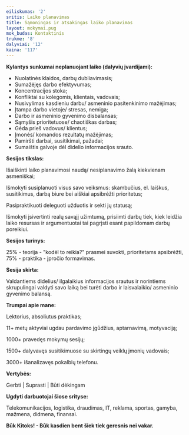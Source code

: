 ```yaml
---
eiliskumas: '2'
sritis: Laiko planavimas
title: Sąmoningas ir atsakingas laiko planavimas
layout: mokymai.pug
mok_budas: Kontaktinis
trukme: '8'
dalyviai: '12'
kaina: '117'
---
```

**Kylantys sunkumai neplanuojant laiko (dalyvių įvardijami): <!--more-->**

* Nuolatinės klaidos, darbų dubliavimasis;
* Sumažėjęs darbo efektyvumas;
* Koncentracijos stoka;
* Konfliktai su kolegomis, klientais, vadovais;
* Nusivylimas kasdieniu darbu/ asmeninio pasitenkinimo mažėjimas;
* Įtampa darbo vietoje/ stresas, nemiga;
* Darbo ir asmeninio gyvenimo disbalansas;
* Sąmyšis prioritetuose/ chaotiškas darbas;
* Gėda prieš vadovus/ klientus;
* Įmonės/ komandos rezultatų mažėjimas;
* Pamiršti darbai, susitikimai, pažadai;
* Sumaištis galvoje dėl didelio informacijos srauto.

**Sesijos tikslas:**

Išaiškinti laiko planavimosi naudą/ nesiplanavimo žalą kiekvienam asmeniškai;

Išmokyti susiplanuoti visus savo veiksmus: skambučius, el. laiškus, susitikimus, darbą biure bei aiškiai apsibrėžti prioritetus;

Pasipraktikuoti deleguoti užduotis ir sekti jų statusą;

Išmokyti įsivertinti realų savąjį užimtumą, prisiimti darbų tiek, kiek leidžia laiko resursas ir argumentuotai tai pagrįsti esant papildomam darbų poreikiui.

**Sesijos turinys:**

25% - teorija - "kodėl to reikia?" prasmei suvokti, prioritetams apsibrėžti, 75% - praktika - įpročio formavimas.

**Sesija skirta:**

Valdantiems didelius/ ilgalaikius informacijos srautus ir norintiems skrupulingai valdyti savo laiką bei turėti darbo ir laisvalaikio/ asmeninio gyvenimo balansą.

**Trumpai apie mane:**

Lektorius, absoliutus praktikas;

11+ metų aktyviai ugdau pardavimo įgūdžius, aptarnavimą, motyvaciją;

1000+ pravedęs mokymų sesijų;

1500+ dalyvavęs susitikimuose su skirtingų veiklų įmonių vadovais;

3000+ išanalizavęs pokalbių telefonu.

**Vertybės:**

Gerbti | Suprasti | Būti dėkingam

**Ugdyti darbuotojai šiose srityse:**

Telekomunikacijos, logistika, draudimas, IT, reklama, sportas, gamyba, mažmena, didmena, finansai.

**Būk Kitoks! - Būk kasdien bent šiek tiek geresnis nei vakar.**
